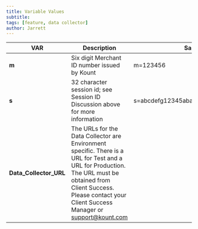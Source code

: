 ```yaml
---
title: Variable Values
subtitle:
tags: [feature, data collector]
author: Jarrett
---
```


| VAR                | Description                                                                                                                                                                                                               | Sample                             |
|--------------------|---------------------------------------------------------------------------------------------------------------------------------------------------------------------------------------------------------------------------|------------------------------------|
| **m**                  | Six digit Merchant ID number issued by Kount                                                                                                                                                                              | m=123456                           |
| **s**                  | 32 character session id; see Session ID Discussion above for more information                                                                                                                                             | s=abcdefg12345abababab123456789012 |
| **Data_Collector_URL** | The URLs for the Data Collector are Environment specific. There is a URL for Test and a URL for Production. The URL must be obtained from Client Success. Please contact your Client Success Manager or support@kount.com |                                    |

